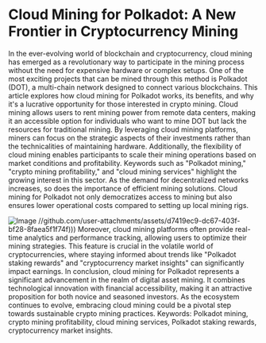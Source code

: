# Cloud Mining for Polkadot: A New Frontier in Cryptocurrency Mining
In the ever-evolving world of blockchain and cryptocurrency, cloud mining has emerged as a revolutionary way to participate in the mining process without the need for expensive hardware or complex setups. One of the most exciting projects that can be mined through this method is Polkadot (DOT), a multi-chain network designed to connect various blockchains. This article explores how cloud mining for Polkadot works, its benefits, and why it's a lucrative opportunity for those interested in crypto mining.
Cloud mining allows users to rent mining power from remote data centers, making it an accessible option for individuals who want to mine DOT but lack the resources for traditional mining. By leveraging cloud mining platforms, miners can focus on the strategic aspects of their investments rather than the technicalities of maintaining hardware. Additionally, the flexibility of cloud mining enables participants to scale their mining operations based on market conditions and profitability.
Keywords such as "Polkadot mining," "crypto mining profitability," and "cloud mining services" highlight the growing interest in this sector. As the demand for decentralized networks increases, so does the importance of efficient mining solutions. Cloud mining for Polkadot not only democratizes access to mining but also ensures lower operational costs compared to setting up local mining rigs.

![Image](https://github.com/user-attachments/assets/4a25d116-2220-4385-b08e-f287af8fcbc4)
 //github.com/user-attachments/assets/d7419ec9-dc67-403f-bf28-8faea5f1f74f)))
Moreover, cloud mining platforms often provide real-time analytics and performance tracking, allowing users to optimize their mining strategies. This feature is crucial in the volatile world of cryptocurrencies, where staying informed about trends like "Polkadot staking rewards" and "cryptocurrency market insights" can significantly impact earnings.
In conclusion, cloud mining for Polkadot represents a significant advancement in the realm of digital asset mining. It combines technological innovation with financial accessibility, making it an attractive proposition for both novice and seasoned investors. As the ecosystem continues to evolve, embracing cloud mining could be a pivotal step towards sustainable crypto mining practices. 
Keywords: Polkadot mining, crypto mining profitability, cloud mining services, Polkadot staking rewards, cryptocurrency market insights.
